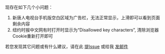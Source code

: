 现存在如下几个小问题：

1. 新唐人电视台手机版空白区域为广告栏，无法正常显示，上滑即可以看到页面剩余内容
2. 纽约时报中文网有时打开时显示为“Disallowed key characters”, 清除浏览器Cookie重新打开即可

若您发现其它问题或有什么建议，请在此 [提Issue](https://github.com/gfw-breaker/ssr-accounts/issues) 或给我 [发邮件](mailto:lixiaoming0909@gmail.com)
